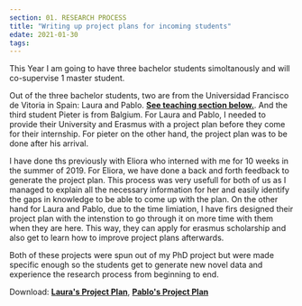 ```yaml
---
section: 01. RESEARCH PROCESS
title: "Writing up project plans for incoming students"
edate: 2021-01-30
tags:
---
```


This Year I am going to have three bachelor students simoltanously and will co-supervise 1 master student. 

Out of the three bachelor students, two are from the Universidad Francisco de Vitoria in Spain: Laura and Pablo. <a href="#s5" onclick="navigate('#s5')"> **See teaching section below.**</a>. And the third student Pieter is from Balgium. For Laura and Pablo, I needed to provide their University and Erasmus with a project plan before they come for their internship. For pieter on the other hand, the project plan was to be done after his arrival. 

I have done ths previously with Eliora who interned with me for 10 weeks in the summer of 2019. For Eliora, we have done a back and forth feedback to generate the project plan. This process was very usefull for both of us as I managed to explain all the necessary information for her and easily identify the gaps in knowledge to be able to come up with the plan. On the other hand for Laura and Pablo, due to the time limiation, I have firs designed their project plan with the intenstion to go through it on more time with them when they are here. This way, they can apply for erasmus scholarship and also get to learn how to improve project plans afterwards. 

Both of these projects were spun out of my PhD project but were made specific enough so the students get to generate new novel data and experience the research process from beginning to end.

Download: [**Laura's Project Plan**](/assets/files/Project_plan_Laura_martinez.pdf), [**Pablo's Project Plan**](/assets/files/Project_Plan_Pablo_Romero.pdf)